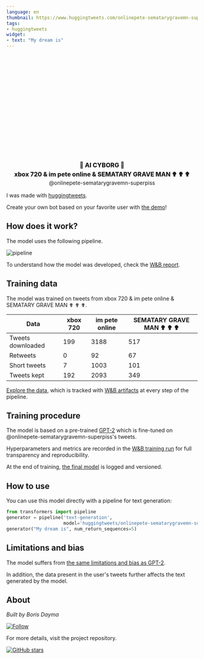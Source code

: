```yaml
---
language: en
thumbnail: https://www.huggingtweets.com/onlinepete-sematarygravemn-superpiss/1623835524372/predictions.png
tags:
- huggingtweets
widget:
- text: "My dream is"
---
```


<div class="inline-flex flex-col" style="line-height: 1.5;">
    <div class="flex">
        <div
			style="display:inherit; margin-left: 4px; margin-right: 4px; width: 92px; height:92px; border-radius: 50%; background-size: cover; background-image: url(&#39;https://pbs.twimg.com/profile_images/1077258168315473920/b8-3h6l4_400x400.jpg&#39;)">
        </div>
        <div
            style="display:inherit; margin-left: 4px; margin-right: 4px; width: 92px; height:92px; border-radius: 50%; background-size: cover; background-image: url(&#39;https://pbs.twimg.com/profile_images/456958582731603969/QZKpv6eI_400x400.jpeg&#39;)">
        </div>
        <div
            style="display:inherit; margin-left: 4px; margin-right: 4px; width: 92px; height:92px; border-radius: 50%; background-size: cover; background-image: url(&#39;https://pbs.twimg.com/profile_images/1364495290833637382/kqjmEF5A_400x400.jpg&#39;)">
        </div>
    </div>
    <div style="text-align: center; margin-top: 3px; font-size: 16px; font-weight: 800">🤖 AI CYBORG 🤖</div>
    <div style="text-align: center; font-size: 16px; font-weight: 800">xbox 720 & im pete online & SEMATARY GRAVE MAN ✟ ✟ ✟</div>
    <div style="text-align: center; font-size: 14px;">@onlinepete-sematarygravemn-superpiss</div>
</div>

I was made with [huggingtweets](https://github.com/borisdayma/huggingtweets).

Create your own bot based on your favorite user with [the demo](https://colab.research.google.com/github/borisdayma/huggingtweets/blob/master/huggingtweets-demo.ipynb)!

## How does it work?

The model uses the following pipeline.

![pipeline](https://github.com/borisdayma/huggingtweets/blob/master/img/pipeline.png?raw=true)

To understand how the model was developed, check the [W&B report](https://wandb.ai/wandb/huggingtweets/reports/HuggingTweets-Train-a-Model-to-Generate-Tweets--VmlldzoxMTY5MjI).

## Training data

The model was trained on tweets from xbox 720 & im pete online & SEMATARY GRAVE MAN ✟ ✟ ✟.

| Data | xbox 720 | im pete online | SEMATARY GRAVE MAN ✟ ✟ ✟ |
| --- | --- | --- | --- |
| Tweets downloaded | 199 | 3188 | 517 |
| Retweets | 0 | 92 | 67 |
| Short tweets | 7 | 1003 | 101 |
| Tweets kept | 192 | 2093 | 349 |

[Explore the data](https://wandb.ai/wandb/huggingtweets/runs/1nem3gj6/artifacts), which is tracked with [W&B artifacts](https://docs.wandb.com/artifacts) at every step of the pipeline.

## Training procedure

The model is based on a pre-trained [GPT-2](https://huggingface.co/gpt2) which is fine-tuned on @onlinepete-sematarygravemn-superpiss's tweets.

Hyperparameters and metrics are recorded in the [W&B training run](https://wandb.ai/wandb/huggingtweets/runs/341d9x8y) for full transparency and reproducibility.

At the end of training, [the final model](https://wandb.ai/wandb/huggingtweets/runs/341d9x8y/artifacts) is logged and versioned.

## How to use

You can use this model directly with a pipeline for text generation:

```python
from transformers import pipeline
generator = pipeline('text-generation',
                     model='huggingtweets/onlinepete-sematarygravemn-superpiss')
generator("My dream is", num_return_sequences=5)
```

## Limitations and bias

The model suffers from [the same limitations and bias as GPT-2](https://huggingface.co/gpt2#limitations-and-bias).

In addition, the data present in the user's tweets further affects the text generated by the model.

## About

*Built by Boris Dayma*

[![Follow](https://img.shields.io/twitter/follow/borisdayma?style=social)](https://twitter.com/intent/follow?screen_name=borisdayma)

For more details, visit the project repository.

[![GitHub stars](https://img.shields.io/github/stars/borisdayma/huggingtweets?style=social)](https://github.com/borisdayma/huggingtweets)
